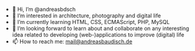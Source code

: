 - 👋 Hi, I’m @andreasbdsch
- 👀 I’m interested in architecture, photography and digital life
- 🌱 I’m currently learning HTML, CSS, ECMAScript, PHP, MySQL
- 💞️ I’m looking forward to learn about and collaborate on any interesting idea related to developing (web-)applications to improve (digital) life
- 📫 How to reach me: mail@andreasbaudisch.de

<!---
andreasbdsch/andreasbdsch is a ✨ special ✨ repository because its `README.md` (this file) appears on your GitHub profile.
You can click the Preview link to take a look at your changes.
--->
